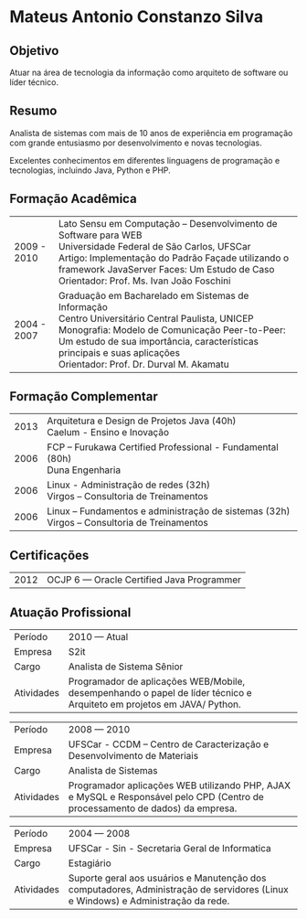 # Mateus Antonio Constanzo Silva

## Objetivo

Atuar na área de tecnologia da informação como arquiteto de software ou
líder técnico.

## Resumo

Analista de sistemas com mais de 10 anos de experiência em programação com grande entusiasmo por desenvolvimento e novas tecnologias.

Excelentes conhecimentos em diferentes linguagens de programação e tecnologias, incluindo Java, Python e PHP.

## Formação Acadêmica

<table>
    <tr>
        <td> 2009 - 2010 </td>
        <td> 
            Lato Sensu em Computação – Desenvolvimento de 
Software para WEB  <br /> 
            Universidade Federal de São Carlos, UFSCar  <br />
            Artigo: Implementação do Padrão Façade utilizando o framework JavaServer Faces: Um Estudo de Caso <br />
            Orientador: Prof. Ms. Ivan João Foschini 
        </td>
    </tr>
    <tr>
        <td> 2004 - 2007 </td>
        <td> 
            Graduação em Bacharelado em Sistemas de Informação  <br /> 
            Centro Universitário Central Paulista, UNICEP  <br />
            Monografia: Modelo de Comunicação Peer-to-Peer: Um estudo de 
sua importância, características principais e suas 
aplicações <br />
            Orientador: Prof. Dr. Durval M. Akamatu 
        </td>
    </tr>
</table>


## Formação Complementar

<table>
    <tr>
        <td> 2013 </td>
        <td> 
            Arquitetura e Design de Projetos Java (40h) <br />
            Caelum - Ensino e Inovação
        </td>
    </tr>
    <tr>
        <td> 2006 </td>
        <td> 
            FCP – Furukawa Certified Professional - Fundamental (80h) <br />
            Duna Engenharia
        </td>
    </tr>
    <tr>
        <td> 2006 </td>
        <td> 
            Linux - Administração de redes (32h) <br />
            Virgos – Consultoria de Treinamentos
        </td>
    </tr>
    <tr>
        <td> 2006 </td>
        <td> 
            Linux – Fundamentos e administração de sistemas (32h) <br />
            Virgos – Consultoria de Treinamentos
        </td>
    </tr>
</table> 


## Certificações

<table>
    <tr>
        <td> 2012 </td>
        <td> OCJP 6  — Oracle Certified Java Programmer </td>
    </tr>
</table>


## Atuação Profissional

<table>
    <tr><td>Período   </td><td>2010 — Atual         </td></tr>
    <tr><td>Empresa   </td><td>S2it                 </td></tr>
    <tr><td>Cargo     </td><td>Analista de Sistema Sênior</td></tr>
    <tr><td>Atividades</td>
        <td>Programador de aplicações WEB/Mobile, desempenhando o 
papel de líder técnico e Arquiteto em projetos em JAVA/ 
Python.</td></tr>
</table>

<table>
    <tr><td>Período   </td><td>2008 — 2010 </td></tr>
    <tr><td>Empresa   </td><td>UFSCar - CCDM – Centro de Caracterização e Desenvolvimento de Materiais </td></tr>
    <tr><td>Cargo     </td><td>Analista de Sistemas</td></tr>
    <tr><td>Atividades</td>
        <td>Programador aplicações WEB utilizando PHP, AJAX e 
MySQL e Responsável pelo CPD (Centro de processamento de 
dados) da empresa.</td></tr>
</table>

<table>
    <tr><td>Período   </td><td>2004 — 2008 </td></tr>
    <tr><td>Empresa   </td><td>UFSCar - Sin - Secretaria Geral de Informatica </td></tr>
    <tr><td>Cargo     </td><td>Estagiário</td></tr>
    <tr><td>Atividades</td>
        <td>Suporte geral aos usuários e Manutenção dos 
computadores, Administração de servidores (Linux e Windows) e 
Administração da rede.</td></tr>
</table>
